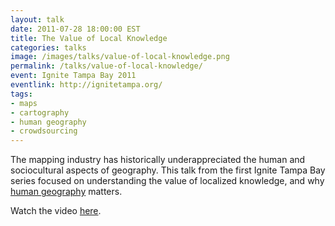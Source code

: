 ```yaml
---
layout: talk
date: 2011-07-28 18:00:00 EST
title: The Value of Local Knowledge
categories: talks
image: /images/talks/value-of-local-knowledge.png
permalink: /talks/value-of-local-knowledge/
event: Ignite Tampa Bay 2011
eventlink: http://ignitetampa.org/
tags:
- maps
- cartography
- human geography
- crowdsourcing
---
```


The mapping industry has historically underappreciated the human and sociocultural aspects of geography. This talk from the first Ignite Tampa Bay series focused on understanding the value of localized knowledge, and why [human geography](http://en.wikipedia.org/wiki/Human_geography) matters.

<script async class="speakerdeck-embed" data-id="4efcdb997717a3004c00e02d" data-ratio="1.3333333333333333" src="//speakerdeck.com/assets/embed.js"></script>

Watch the video [here](http://www.youtube.com/watch?v=RGXeg7Kzhu4).